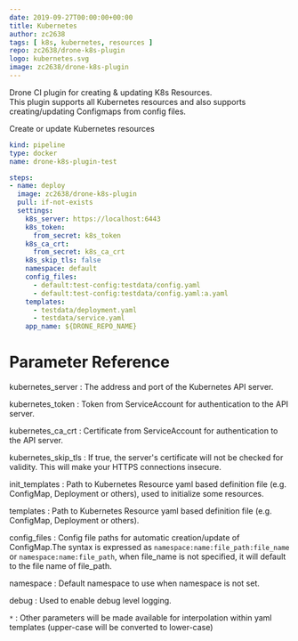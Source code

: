 ```yaml
---
date: 2019-09-27T00:00:00+00:00
title: Kubernetes
author: zc2638
tags: [ k8s, kubernetes, resources ]
repo: zc2638/drone-k8s-plugin
logo: kubernetes.svg
image: zc2638/drone-k8s-plugin
---
```


Drone CI plugin for creating & updating K8s Resources.  
This plugin supports all Kubernetes resources and also supports creating/updating Configmaps from config files.

Create or update Kubernetes resources

```yaml
kind: pipeline
type: docker
name: drone-k8s-plugin-test

steps:
- name: deploy
  image: zc2638/drone-k8s-plugin
  pull: if-not-exists
  settings:
    k8s_server: https://localhost:6443
    k8s_token:
      from_secret: k8s_token
    k8s_ca_crt:
      from_secret: k8s_ca_crt
    k8s_skip_tls: false
    namespace: default
    config_files:
      - default:test-config:testdata/config.yaml
      - default:test-config:testdata/config.yaml:a.yaml
    templates:
      - testdata/deployment.yaml
      - testdata/service.yaml
    app_name: ${DRONE_REPO_NAME}
```

# Parameter Reference

kubernetes_server
: The address and port of the Kubernetes API server.

kubernetes_token
: Token from ServiceAccount for authentication to the API server.

kubernetes_ca_crt
: Certificate from ServiceAccount for authentication to the API server.

kubernetes_skip_tls
: If true, the server's certificate will not be checked for validity. This will make your HTTPS connections insecure.

init_templates
: Path to Kubernetes Resource yaml based definition file (e.g. ConfigMap, Deployment or others), used to initialize some resources.

templates
: Path to Kubernetes Resource yaml based definition file (e.g. ConfigMap, Deployment or others).

config_files
: Config file paths for automatic creation/update of ConfigMap.The syntax is expressed as `namespace:name:file_path:file_name` or `namespace:name:file_path`, when file_name is not specified, it will default to the file name of file_path.

namespace
: Default namespace to use when namespace is not set.

debug
: Used to enable debug level logging.

`*`
: Other parameters will be made available for interpolation within yaml templates (upper-case will be converted to lower-case)
